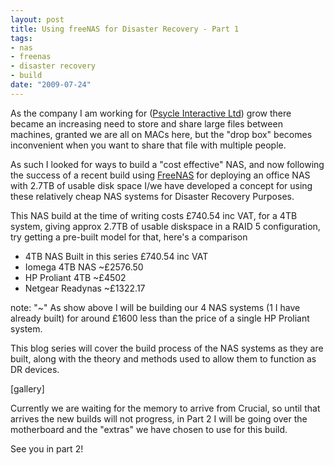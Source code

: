 ```yaml
--- 
layout: post
title: Using freeNAS for Disaster Recovery - Part 1
tags: 
- nas
- freenas
- disaster recovery
- build
date: "2009-07-24"
---
```

As the company I am working for (<a href="http://www.psycle.com">Psycle Interactive Ltd</a>) grow there became an increasing need to store and share large files between machines, granted we are all on MACs here, but the "drop box" becomes inconvenient when you want to share that file with multiple people.

As such I looked for ways to build a "cost effective" NAS, and now following the success of a recent build using <a href="http://www.freenas.org/">FreeNAS</a> for deploying an office NAS with 2.7TB of usable disk space I/we have developed a concept for using these relatively cheap NAS systems for Disaster Recovery Purposes.

This NAS build at the time of writing costs £740.54 inc VAT, for a 4TB system, giving approx 2.7TB of usable diskspace in a RAID 5 configuration, try getting a pre-built model for that, here's a comparison
<ul>
	<li>4TB NAS Built in this series £740.54 inc VAT</li>
	<li>Iomega 4TB NAS ~£2576.50</li>
	<li>HP Proliant 4TB ~£4502</li>
	<li>Netgear Readynas ~£1322.17</li>
</ul>
note: "~"
As show above I will be building our 4 NAS systems (1 I have already built) for around £1600 less than the price of a single HP Proliant system.

This blog series will cover the build process of the NAS systems as they are built, along with the theory and methods used to allow them to function as DR devices.

[gallery]

Currently we are waiting for the memory to arrive from Crucial, so until that arrives the new builds will not progress, in Part 2 I will be going over the motherboard and the "extras" we have chosen to use for this build.

See you in part 2!
